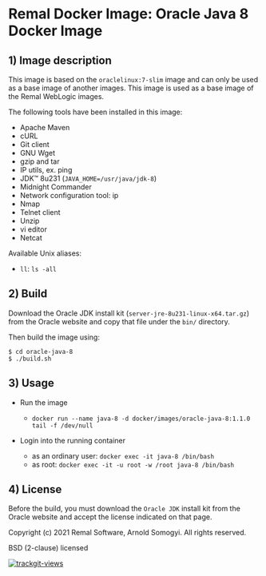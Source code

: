 # Remal Docker Image: Oracle Java 8 Docker Image

## 1) Image description
This image is based on the `oraclelinux:7-slim` image and can only be used as a base image of another images.
This image is used as a base image of the Remal WebLogic images.

The following tools have been installed in this image:
* Apache Maven
* cURL
* Git client
* GNU Wget
* gzip and tar
* IP utils, ex. ping
* JDK™ 8u231 (`JAVA_HOME=/usr/java/jdk-8`)
* Midnight Commander
* Network configuration tool: ip
* Nmap
* Telnet client
* Unzip
* vi editor
* Netcat

Available Unix aliases:
* `ll`: `ls -all`

## 2) Build
Download the Oracle JDK install kit (`server-jre-8u231-linux-x64.tar.gz`) from the Oracle website and copy that file under the `bin/` directory.

Then build the image using:
~~~
$ cd oracle-java-8
$ ./build.sh
~~~

## 3) Usage
* Run the image
    * `docker run --name java-8 -d docker/images/oracle-java-8:1.1.0 tail -f /dev/null`


* Login into the running container
    * as an ordinary user: `docker exec -it java-8 /bin/bash`
    * as root: `docker exec -it -u root -w /root java-8 /bin/bash`

## 4) License
Before the build, you must download the `Oracle JDK` install kit from the Oracle website and accept the license indicated on that page.

Copyright (c) 2021 Remal Software, Arnold Somogyi. All rights reserved.

BSD (2-clause) licensed

<a href="https://trackgit.com"><img src="https://us-central1-trackgit-analytics.cloudfunctions.net/token/ping/kv444g8vf7bti919dcgk" alt="trackgit-views" /></a>
